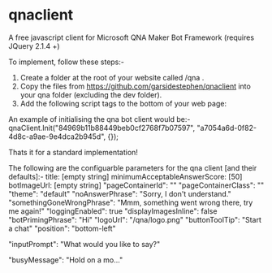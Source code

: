 # qnaclient
A free javascript client for Microsoft QNA Maker Bot Framework (requires JQuery 2.1.4 +)

To implement, follow these steps:-
1. Create a folder at the root of your website called /qna .
2. Copy the files from https://github.com/garsidestephen/qnaclient into your qna folder (excluding the dev folder).
3. Add the following script tags to the bottom of your web page:
<script src="/qna/qna.min.js"></script>
<script>qnaClient.Init("Your QNA ocpApimSubscriptionKey", "Your QNA urlKey", { });</script>

An example of initialising the qna bot client would be:-
qnaClient.Init("84969b11b88449beb0cf2768f7b07597", "a7054a6d-0f82-4d8c-a9ae-9e4dca2b945d", {});

Thats it for a standard implementation!

The following are the configuarble parameters for the qna client [and their defaults]:-
title: [empty string]
minimumAcceptableAnswerScore: [50]
botImageUrl: [empty string]
"pageContainerId": ""
"pageContainerClass": ""
"theme": "default"
"noAnswerPhrase": "Sorry, I don't understand."
"somethingGoneWrongPhrase": "Mmm, something went wrong there, try me again!"
"loggingEnabled": true
"displayImagesInline": false
"botPrimingPhrase": "Hi"
"logoUrl": "/qna/logo.png"
"buttonToolTip": "Start a chat"
"position": "bottom-left"

"inputPrompt": "What would you like to say?"

"busyMessage": "Hold on a mo..."
